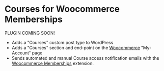 # Courses for Woocommerce Memberships

PLUGIN COMING SOON!
- Adds a "Courses" custom post type to WordPress
- Adds a "Courses" section and end-point on the <a target="_blank" href="https://wordpress.org/plugins/woocommerce/">Woocommerce</a> "My-Account" page
- Sends automated and manual Course access notification emails with the <a target="_blank" href="https://woocommerce.com/products/woocommerce-memberships/">Woocommerce Memberships</a> extension.
